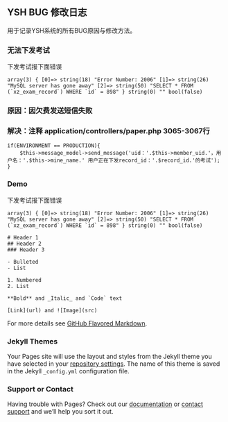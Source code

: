 ## YSH BUG 修改日志

用于记录YSH系统的所有BUG原因与修改方法。

### 无法下发考试

下发考试报下面错误

```无法下发考试
array(3) { [0]=> string(18) "Error Number: 2006" [1]=> string(26) "MySQL server has gone away" [2]=> string(50) "SELECT * FROM (`xz_exam_record`) WHERE `id` = 898" } string(0) "" bool(false)
```
### 原因：因欠费发送短信失败
### 解决：注释 application/controllers/paper.php 3065-3067行
```解决
if(ENVIRONMENT == PRODUCTION){
    $this->message_model->send_message('uid：'.$this->member_uid.'，用户名：'.$this->mine_name.' 用户正在下发record_id：'.$record_id.'的考试');
}
```
### Demo

下发考试报下面错误

```Demo
array(3) { [0]=> string(18) "Error Number: 2006" [1]=> string(26) "MySQL server has gone away" [2]=> string(50) "SELECT * FROM (`xz_exam_record`) WHERE `id` = 898" } string(0) "" bool(false)

# Header 1
## Header 2
### Header 3

- Bulleted
- List

1. Numbered
2. List

**Bold** and _Italic_ and `Code` text

[Link](url) and ![Image](src)
```


For more details see [GitHub Flavored Markdown](https://guides.github.com/features/mastering-markdown/).

### Jekyll Themes

Your Pages site will use the layout and styles from the Jekyll theme you have selected in your [repository settings](https://github.com/hanbiji/ysh-bug/settings). The name of this theme is saved in the Jekyll `_config.yml` configuration file.

### Support or Contact

Having trouble with Pages? Check out our [documentation](https://docs.github.com/categories/github-pages-basics/) or [contact support](https://github.com/contact) and we’ll help you sort it out.
